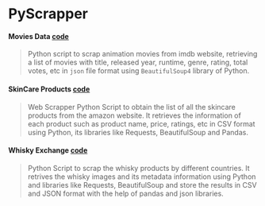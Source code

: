 # PyScrapper

#### Movies Data [code](https://github.com/madhuri-15/PyScrapper/blob/main/movies_data/movie_scrapper.py)
> Python script to scrap animation movies from imdb website,  retrieving a list of movies with title, released year, runtime, genre, rating, total votes, etc in `json` file format using `BeautifulSoup4` library of Python.

#### SkinCare Products [code](https://github.com/madhuri-15/PyScrapper/blob/main/skincare_products/beauty_scrapper.py)
> Web Scrapper Python Script to obtain the list of all the skincare products from the amazon website. It retrieves the information of each product such as product name, price, ratings, etc in CSV format using Python, its libraries like Requests, BeautifulSoup and Pandas. 

#### Whisky Exchange [code](https://github.com/madhuri-15/PyScrapper/blob/main/Whiskys/scrapper.py)
> Python Script to scrap the whisky products by different countries. It retrives the whisky images and its metadata information using Python and libraries like Requests, BeautifulSoup and store the results in CSV and JSON format with the help of pandas and json libraries. 
